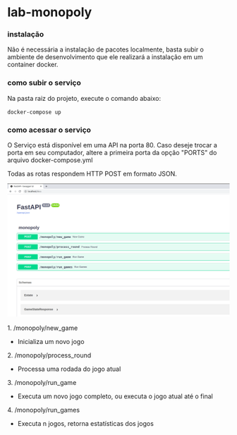 # lab-monopoly

### instalação
Não é necessária a instalação de pacotes localmente, basta subir o ambiente de desenvolvimento que ele realizará a instalação em um container docker.

### como subir o serviço
Na pasta raiz do projeto, execute o comando abaixo:

```console
docker-compose up
```

### como acessar o serviço
O Serviço está disponível em uma API na porta 80. Caso deseje trocar a porta em seu computador, altere a primeira porta da opção "PORTS" do arquivo docker-compose.yml

Todas as rotas respondem HTTP POST em formato JSON.

![documentação swagger da aplicação](https://raw.githubusercontent.com/chris-redfield/lab-monopoly/main/images/docs.png)

​1. /monopoly​/new_game

* Inicializa um novo jogo

​2. /monopoly​/process_round

* Processa uma rodada do jogo atual

​3. /monopoly​/run_game

* Executa um novo jogo completo, ou executa o jogo atual até o final

​4. /monopoly​/run_games

* Executa n jogos, retorna estatísticas dos jogos
